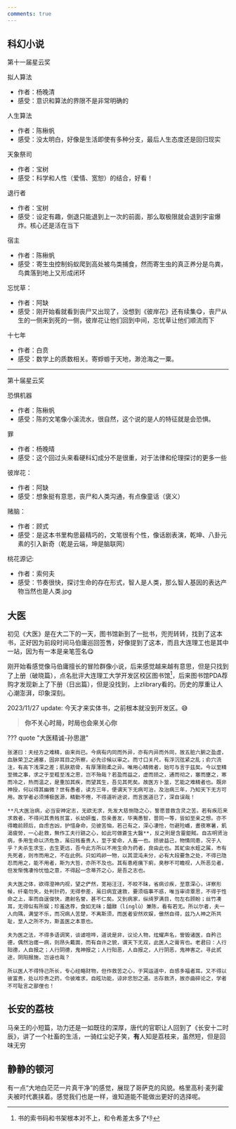 ```yaml
---
comments: true
---
```


## 科幻小说
第十一届星云奖

拟人算法

- 作者：杨晚清
- 感受：意识和算法的界限不是非常明确的

人生算法

- 作者：陈楸帆
- 感受：没太明白，好像是生活即使有多种分支，最后人生态度还是回归现实

天象祭司

- 作者：宝树
- 感受：科学和人性（爱情、宽恕）的结合，好看！

退行者

- 作者：宝树
- 感受：设定有趣，倒退只能退到上一次的前面，那么取极限就会退到宇宙爆炸。核心还是活在当下

宿主

- 作者：陈楸帆
- 感受：寄生虫控制蚂蚁爬到高处被鸟类捕食，然而寄生虫的真正养分是鸟粪，鸟粪落到地上又形成闭环

忘忧草：

- 作者：阿缺
- 感受：刚开始看就看到丧尸又出现了，没想到《彼岸花》还有续集😋，丧尸从生的一侧来到死的一侧，彼岸花让他们回到中间，忘忧草让他们顺流而下

十七年
- 作者：白贲
- 感受：数学上的质数相关。寄蜉蝣于天地，渺沧海之一粟。


---

第十届星云奖

恐惧机器

- 作者：陈楸帆
- 感受：陈的文笔像小溪流水，很自然，这个说的是人的特征就是会恐惧。

罪

- 作者：杨晚晴
- 感受：这个回过头来看硬科幻成分不是很重，对于法律和伦理探讨的更多一些

彼岸花：

- 作者：阿缺
- 感受：想象挺有意思，丧尸和人类沟通，有点像童话（褒义）

赌脑：

- 作者：顾式
- 感受：是这本书里构思最精巧的，文笔很有个性，像话剧表演，乾坤、八卦元素的引入新奇（乾是云端，坤是脑联网）

桃花源记:

- 作者：索何夫
- 感受：节奏很快，探讨生命的存在形式，智人是人类，那么智人基因的表达产物当然也是人类.jpg


## 大医
初见《大医》是在大二下的一天，图书馆新到了一批书，兜兜转转，找到了这本书，正好因为前段时间马伯庸巡回签售，好像提到了这本，而且大连理工也是其中一站，因为有一本是亲笔签名😋

刚开始看感觉像马伯庸擅长的冒险群像小说，后来感觉越来越有意思，但是只找到了上册（破晓篇），点名批评大连理工大学开发区校区图书馆[^why]，后来图书馆PDA荐购才发现新上了下册（日出篇），但是没找到，上zlibrary看的。历史的厚重让人心潮澎湃，印象深刻。

2023/11/27 update: 今天才来实体书，之前根本就没到开发区。😅

[^why]: 书的索书码和书架根本对不上，和令希差太多了👎

>**你不关心时局，时局也会来关心你**

??? quote "大医精诚-孙思邈"
    
    张湛曰：夫经方之难精，由来尚已。今病有内同而外异，亦有内异而外同，故五脏六腑之盈虚，血脉荣卫之通塞，固非耳目之所察，必先诊候以审之。而寸口关尺，有浮沉弦紧之乱；俞穴流注，有高下浅深之差；肌肤筋骨，有厚薄刚柔之异。唯用心精微者，始可与言于兹矣。今以至精至微之事，求之于至粗至浅之思，岂不殆哉？若盈而益之，虚而损之，通而彻之，塞而壅之，寒而冷之，热而温之，是重加其疾，而望其生，吾见其死矣。故医方卜筮，艺能之难精者也。既非神授，何以得其幽微？世有愚者，读方三年，便谓天下无病可治，及治病三年，乃知天下无方可用。故学者必须博极医源，精勤不倦，不得道听途说，而言医道已了，深自误哉！

    **凡大医治病，必当安神定志，无欲无求，先发大慈恻隐之心，誓愿普救含灵之苦。若有疾厄来求救者，不得问其贵贱贫富，长幼妍蚩，怨亲善友，华夷愚智，普同一等，皆如至亲之想。亦不得瞻前顾后，自虑吉凶，护惜身命，见彼苦恼，若己有之，深心凄怆，勿避险巇，晝夜寒暑，飢渴疲勞，一心赴救，無作工夫行跡之心，如此可做蒼生大醫**，反之則是含靈鉅賊。自古明贤治病，多用生命以济危急，虽曰贱畜贵人，至于爱命，人畜一也。损彼益己，物情同患，况于人乎？夫杀生求生，去生更远，吾今此方所以不用生命为药者，良由此也。其虻虫水蛭之属，市有先死者，则市而用之，不在此例。只如鸡卵一物，以其混沌未分，必有大段要急之处，不得已隐忍而用之，能不用者，斯为大哲，亦所不及也。其有患疮痍下痢，臭秽不可瞻视，人所恶见者，但发惭愧凄怜忧恤之意，不得起一念蒂芥之心，是吾之志也。

    夫大医之体，欲得澄神内视，望之俨然，宽裕汪汪，不皎不昧，省病诊疾，至意深心，详察形候，纤毫勿失，处判针药，无得参差，虽曰病宜速救，要须临事不惑，唯当审谛覃思，不得于性命之上，率而自逞俊快，邀射名誉，甚不仁矣。又到病家，纵绮罗满目，勿左右顾盼；丝竹凑耳，无得似有所娱；珍羞迭荐，食如无味；醽醁（línglù）兼陈，看有若无。所以尔者，夫一人向隅，满堂不乐，而况病人苦楚，不离斯须，而医者安然欢娱，傲然自得，兹乃人神之所共耻，至人之所不为，斯盖医之本意也。

    夫为医之法，不得多语调笑，谈谑喧哗，道说是非，议论人物，炫耀声名，訾毁诸医，自矜己德，偶然治瘥一病，则昂头戴面，而有自许之貌，谓天下无双，此医人之膏肓也。老君曰：人行阳德，人自报之；人行阴德，鬼神报之；人行阳恶，人自报之，人行阴恶，鬼神害之。寻此贰途，阴阳报施，岂诬也哉？

    所以医人不得恃己所长，专心经略财物，但作救苦之心，于冥运道中，自感多福者耳。又不得以彼富贵，处以珍贵之药，令彼难求，自眩功能，谅非忠恕之道。志存救济，故亦曲碎论之，学者不可耻言之鄙俚也！

## 长安的荔枝
马亲王的小短篇，功力还是一如既往的深厚，唐代的官职让人回到了《长安十二时辰》，讲了一个社畜的生活，一骑红尘妃子笑，**有**人知是荔枝来，虽然短，但是回味无穷

## 静静的顿河
有一点“大地白茫茫一片真干净”的感觉，展现了哥萨克的风貌。格里高利·麦列霍夫被时代裹挟着。感觉我们也是一样，谁知道能不能做出更好的选择呢。